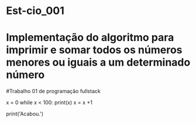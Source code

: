 # Est-cio_001
# Implementação do algoritmo para imprimir e somar todos os números menores ou iguais a um determinado número
#Trabalho 01 de programação fullstack 

x = 0
while x < 100:
    print(x)
    x = x +1

print('Acabou.')
